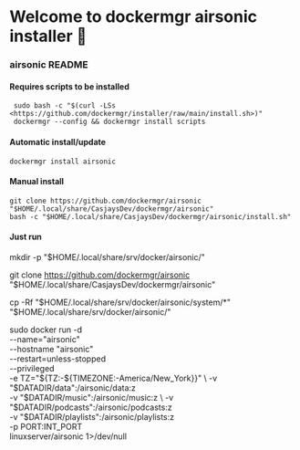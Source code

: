 # Welcome to dockermgr airsonic installer 👋
  
### airsonic README  
  
#### Requires scripts to be installed

```shell
 sudo bash -c "$(curl -LSs <https://github.com/dockermgr/installer/raw/main/install.sh>)"
 dockermgr --config && dockermgr install scripts  
```

#### Automatic install/update  

```shell
dockermgr install airsonic
```


#### Manual install

```shell
git clone https://github.com/dockermgr/airsonic "$HOME/.local/share/CasjaysDev/dockermgr/airsonic"
bash -c "$HOME/.local/share/CasjaysDev/dockermgr/airsonic/install.sh"
```
  
#### Just run

mkdir -p "$HOME/.local/share/srv/docker/airsonic/"

git clone <https://github.com/dockermgr/airsonic> "$HOME/.local/share/CasjaysDev/dockermgr/airsonic"

cp -Rf "$HOME/.local/share/srv/docker/airsonic/system/*" "$HOME/.local/share/srv/docker/airsonic/"

sudo docker run -d \
--name="airsonic" \
--hostname "airsonic" \
--restart=unless-stopped \
--privileged \
-e TZ="${TZ:-${TIMEZONE:-America/New_York}}" \
-v "$DATADIR/data":/airsonic/data:z \
-v "$DATADIR/music":/airsonic/music:z \
-v "$DATADIR/podcasts":/airsonic/podcasts:z \
-v "$DATADIR/playlists":/airsonic/playlists:z \
-p PORT:INT_PORT \
linuxserver/airsonic 1>/dev/null
